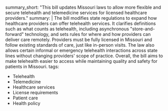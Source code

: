 summary_short: "This bill updates Missouri laws to allow more flexible and secure telehealth and telemedicine services for licensed healthcare providers."
summary: |
  The bill modifies state regulations to expand how healthcare providers can offer telehealth services. It clarifies definitions such as what counts as telehealth, including asynchronous "store-and-forward" technology, and sets rules for where and how providers can deliver care remotely. Providers must be fully licensed in Missouri and follow existing standards of care, just like in-person visits. The law also allows certain informal or emergency telehealth interactions across state lines without changing providers' scope of practice. Overall, the bill aims to make telehealth easier to access while maintaining quality and safety for patients in Missouri.
tags:
  - Telehealth
  - Telemedicine
  - Healthcare services
  - License requirements
  - Patient care
  - Health policy
